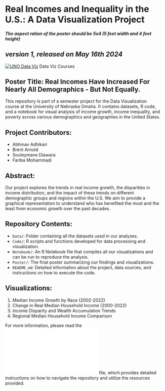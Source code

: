 # Real Incomes and Inequality in the U.S.: A Data Visualization Project

##### The aspect ration of the poster should be 5x4 (5 feet width and 4 feet height)
## _version 1, released on May 16th 2024_

[![UNO Data Viz](https://www.unomaha.edu/university-communications/downloadables/lock-up/uno-lock-up-color-white.png)](https://unomaha.instructure.com/courses/78336/modules) Data Viz Courses

## Poster Title: Real Incomes Have Increased For Nearly All Demographics - But Not Equally.
This repository is part of a semester project for the Data Visualization course at the University of Nebraska Omaha. It contains datasets, R code, and a notebook for visual analysis of income growth, income inequality, and poverty across various demographics and geographies in the United States.

## Project Contributors:
- Abhinav Adhikari
- Brent Arnold
- Souleymane Diawara
- Fariba Mohammadi

## Abstract:
Our project explores the trends in real income growth, the disparities in income distribution, and the impact of these trends on different demographic groups and regions within the U.S. We aim to provide a graphical representation to understand who has benefited the most and the least from economic growth over the past decades.

## Repository Contents:
- `Data/`: Folder containing all the datasets used in our analyses.
- `Code/`: R scripts and functions developed for data processing and visualization.
- `Notebook/`: An R Notebook file that compiles all our visualizations and can be run to reproduce the analysis.
- `Poster/`: The final poster summarizing our findings and visualizations.
- `README.md`: Detailed information about the project, data sources, and instructions on how to execute the code.

## Visualizations:
1. Median Income Growth by Race (2002-2022)
2. Change in Real Median Household Income (2000-2022)
3. Income Disparity and Wealth Accumulation Trends
4. Regional Median Household Income Comparison

For more information, please read the [![Findings.md](Findings.md)](https://unomaha.instructure.com/courses/78336/modules) file, which provides detailed instructions on how to navigate the repository and utilize the resources provided.
